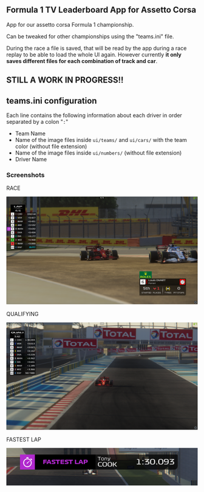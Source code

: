 ## Formula 1 TV Leaderboard App for Assetto Corsa

App for our assetto corsa Formula 1 championship.

Can be tweaked for other championships using the "teams.ini" file.

During the race a file is saved, that will be read by the app during a race replay to be able to load the whole UI again. However currently **it only saves different files for each combination of track and car**.

## STILL A WORK IN PROGRESS!!


## teams.ini configuration

Each line contains the following information about each driver in order separated by a colon "`:`"

- Team Name
- Name of the image files inside `ui/teams/` and `ui/cars/` with the team color (without file extension)
- Name of the image files inside `ui/numbers/` (without file extension)
- Driver Name


### Screenshots

RACE

![im1](/screenshots/screen1.png)

QUALIFYING

![im3](/screenshots/screen3.png)

FASTEST LAP

![im2](/screenshots/screen2.png)
